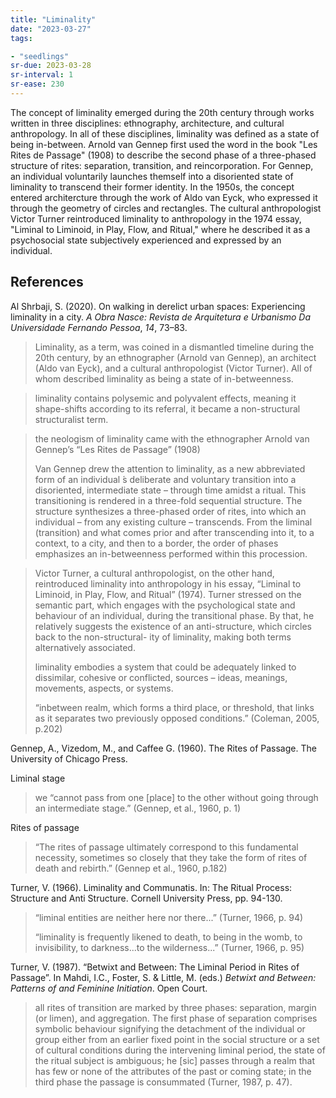 ```yaml
---
title: "Liminality"
date: "2023-03-27"
tags:

- "seedlings"
sr-due: 2023-03-28
sr-interval: 1
sr-ease: 230
---
```


The concept of liminality emerged during the 20th century through works written in three disciplines: ethnography, architecture, and cultural anthropology. In all of these disciplines, liminality was defined as a state of being in-between. Arnold van Gennep first used the word in the book "Les Rites de Passage" (1908) to describe the second phase of a three-phased structure of rites: separation, transition, and reincorporation. For Gennep, an individual voluntarily launches themself into a disoriented state of liminality to transcend their former identity. In the 1950s, the concept entered architercture through the work of Aldo van Eyck, who expressed it through the geometry of circles and rectangles. The cultural anthropologist Victor Turner reintroduced liminality to anthropology in the 1974 essay, "Liminal to Liminoid, in Play, Flow, and Ritual," where he described it as a psychosocial state subjectively experienced and expressed by an individual.

## References

Al Shrbaji, S. (2020). On walking in derelict urban spaces: Experiencing liminality in a city. _A Obra Nasce: Revista de Arquitetura e Urbanismo Da Universidade Fernando Pessoa_, _14_, 73–83.

>Liminality, as a term, was coined in a dismantled timeline during the 20th century, by an ethnographer (Arnold van Gennep), an architect (Aldo van Eyck), and a cultural anthropologist (Victor Turner). All of whom described liminality as being a state of in-betweenness.

>liminality contains polysemic and polyvalent effects, meaning it shape-shifts according to its referral, it became a non-structural structuralist term.

>the neologism of liminality came with the ethnographer Arnold van Gennep’s “Les Rites de Passage” (1908)
>
>Van Gennep drew the attention to liminality, as a new abbreviated form of an individual ́s deliberate and voluntary transition into a disoriented, intermediate state – through time amidst a ritual. This transitioning is rendered in a three-fold sequential structure. The structure synthesizes a three-phased order of rites, into which an individual – from any existing culture – transcends. From the liminal (transition) and what comes prior and after transcending into it, to a context, to a city, and then to a border, the order of phases emphasizes an in-betweenness performed within this procession.

>Victor Turner, a cultural anthropologist, on the other hand, reintroduced liminality into anthropology in his essay, “Liminal to Liminoid, in Play, Flow, and Ritual” (1974). Turner stressed on the semantic part, which engages with the psychological state and behaviour of an individual, during the transitional phase. By that, he relatively suggests the existence of an anti-structure, which circles back to the non-structural- ity of liminality, making both terms alternatively associated.
>
>liminality embodies a system that could be adequately linked to dissimilar, cohesive or conflicted, sources – ideas, meanings, movements, aspects, or systems.
>
>“inbetween realm, which forms a third place, or threshold, that links as it separates two previously opposed conditions.” (Coleman, 2005, p.202)

Gennep, A., Vizedom, M., and Caffee G. (1960). The Rites of Passage. The University of Chicago Press.

Liminal stage

>we “cannot pass from one [place] to the other without going through an intermediate stage.” (Gennep, et al., 1960, p. 1) 

Rites of passage

>“The rites of passage ultimately correspond to this fundamental necessity, sometimes so closely that they take the form of rites of death and rebirth.” (Gennep et al., 1960, p.182)

Turner, V. (1966). Liminality and Communatis. In: The Ritual Process: Structure and Anti Structure. Cornell University Press, pp. 94-130.

>“liminal entities are neither here nor there...” (Turner, 1966, p. 94)
>
>“liminality is frequently likened to death, to being in the womb, to invisibility, to darkness...to the wilderness...” (Turner, 1966, p. 95)

Turner, V. (1987). “Betwixt and Between: The Liminal Period in Rites of Passage”. In Mahdi, I.C., Foster, S. & Little, M. (eds.) _Betwixt and Between: Patterns of and Feminine Initiation_. Open Court.

>all rites of transition are marked by three phases: separation, margin (or limen), and aggregation. The first phase of separation comprises symbolic behaviour signifying the detachment of the individual or group either from an earlier fixed point in the social structure or a set of cultural conditions during the intervening liminal period, the state of the ritual subject is ambiguous; he [sic] passes through a realm that has few or none of the attributes of the past or coming state; in the third phase the passage is consummated (Turner, 1987, p. 47).

